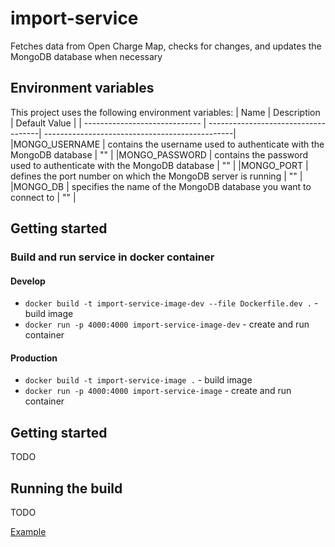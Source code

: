 # import-service

Fetches data from Open Charge Map, checks for changes, and updates the MongoDB database when necessary

## Environment variables

This project uses the following environment variables:
| Name | Description | Default Value |
| ----------------------------- | ------------------------------------| -----------------------------------------------|
|MONGO_USERNAME | contains the username used to authenticate with the MongoDB database | "" |
|MONGO_PASSWORD | contains the password used to authenticate with the MongoDB database | "" |
|MONGO_PORT | defines the port number on which the MongoDB server is running | "" |
|MONGO_DB | specifies the name of the MongoDB database you want to connect to | "" |

## Getting started

### Build and run service in docker container

#### Develop

- `docker build -t import-service-image-dev --file Dockerfile.dev .` - build image
- `docker run -p 4000:4000 import-service-image-dev` - create and run container

#### Production

- `docker build -t import-service-image .` - build image
- `docker run -p 4000:4000 import-service-image` - create and run container

## Getting started

TODO

## Running the build

TODO

[Example](https://github.com/rhappdev/nodejs-template/blob/master/Readme.md)

